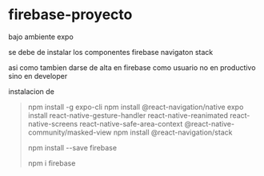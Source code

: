 ﻿# firebase-proyecto
 bajo ambiente expo
 
 
 se debe de instalar los componentes
 firebase
 navigaton
 stack
 
 asi como tambien darse de alta en firebase como usuario
 no en productivo sino en developer


instalacion de 

> npm install -g expo-cli
> npm install @react-navigation/native
> expo install react-native-gesture-handler react-native-reanimated react-native-screens react-native-safe-area-context @react-native-community/masked-view
> npm install @react-navigation/stack
> 
>  npm install --save firebase
>  
>  npm i firebase

